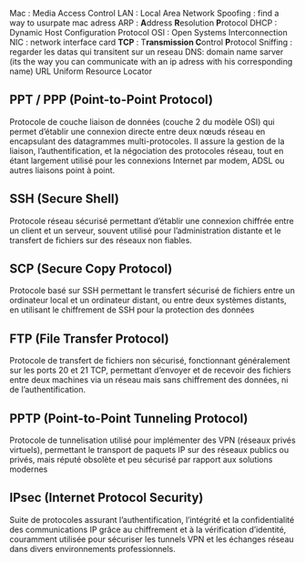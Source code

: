 Mac : Media Access Control
LAN : Local Area Network
Spoofing : find a way to usurpate mac adress
ARP : **A**ddress **R**esolution **P**rotocol
DHCP : Dynamic Host Configuration Protocol
OSI : Open Systems Interconnection 
NIC : network interface card
**TCP** : T**ransmission C**ontrol **P**rotocol 
Sniffing : regarder les datas qui transitent sur un reseau
DNS: domain name sarver (its the way you can communicate with an ip adress with his corresponding name)
URL Uniform Resource Locator
## PPT / PPP (Point-to-Point Protocol)

Protocole de couche liaison de données (couche 2 du modèle OSI) qui permet d’établir une connexion directe entre deux nœuds réseau en encapsulant des datagrammes multi-protocoles. Il assure la gestion de la liaison, l’authentification, et la négociation des protocoles réseau, tout en étant largement utilisé pour les connexions Internet par modem, ADSL ou autres liaisons point à point.

## SSH (Secure Shell)

Protocole réseau sécurisé permettant d’établir une connexion chiffrée entre un client et un serveur, souvent utilisé pour l’administration distante et le transfert de fichiers sur des réseaux non fiables.

## SCP (Secure Copy Protocol)

Protocole basé sur SSH permettant le transfert sécurisé de fichiers entre un ordinateur local et un ordinateur distant, ou entre deux systèmes distants, en utilisant le chiffrement de SSH pour la protection des données

## FTP (File Transfer Protocol)

Protocole de transfert de fichiers non sécurisé, fonctionnant généralement sur les ports 20 et 21 TCP, permettant d’envoyer et de recevoir des fichiers entre deux machines via un réseau mais sans chiffrement des données, ni de l’authentification.
## PPTP (Point-to-Point Tunneling Protocol)

Protocole de tunnelisation utilisé pour implémenter des VPN (réseaux privés virtuels), permettant le transport de paquets IP sur des réseaux publics ou privés, mais réputé obsolète et peu sécurisé par rapport aux solutions modernes

## IPsec (Internet Protocol Security)

Suite de protocoles assurant l’authentification, l’intégrité et la confidentialité des communications IP grâce au chiffrement et à la vérification d’identité, couramment utilisée pour sécuriser les tunnels VPN et les échanges réseau dans divers environnements professionnels.